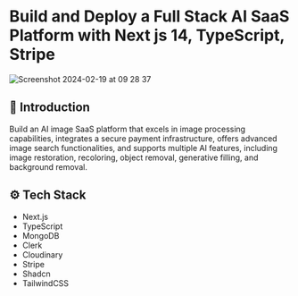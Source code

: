 # Build and Deploy a Full Stack AI SaaS Platform with Next js 14, TypeScript, Stripe

![Screenshot 2024-02-19 at 09 28 37](https://github.com/julien-muke/imaginify/assets/110755734/ea2e3172-6eb6-44de-8b3e-449a3a384503)


## 🤖 Introduction

Build an AI image SaaS platform that excels in image processing capabilities, integrates a secure payment infrastructure, offers advanced image search functionalities, and supports multiple AI features, including image restoration, recoloring, object removal, generative filling, and background removal. 

## ⚙️ Tech Stack

* Next.js
* TypeScript
* MongoDB
* Clerk
* Cloudinary
* Stripe
* Shadcn
* TailwindCSS
